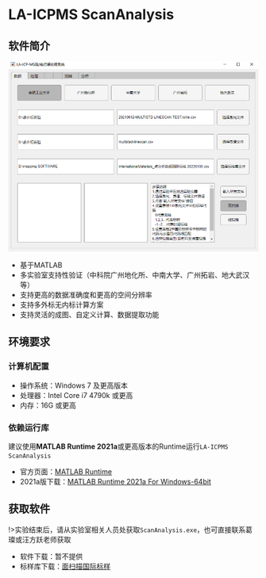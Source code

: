 # LA-ICPMS ScanAnalysis

## 软件简介

![ScanAnalysis](./img/mapping-software.png)

 - 基于MATLAB
 - 多实验室支持性验证（中科院广州地化所、中南大学、广州拓岩、地大武汉等）
 - 支持更高的数据准确度和更高的空间分辨率
 - 支持多外标无内标计算方案
 - 支持灵活的成图、自定义计算、数据提取功能

## 环境要求

### 计算机配置

- 操作系统：Windows 7 及更高版本
- 处理器：Intel Core i7 4790k 或更高
- 内存：16G 或更高

### 依赖运行库

建议使用**MATLAB Runtime 2021a**或更高版本的Runtime运行`LA-ICPMS ScanAnalysis`

- 官方页面：[MATLAB Runtime](https://ww2.mathworks.cn/products/compiler/matlab-runtime.html)
- 2021a版下载：[MATLAB Runtime 2021a For Windows-64bit](https://ssd.mathworks.cn/supportfiles/downloads/R2021a/Release/8/deployment_files/installer/complete/win64/MATLAB_Runtime_R2021a_Update_8_win64.zip)

## 获取软件

!>实验结束后，请从实验室相关人员处获取`ScanAnalysis.exe`，也可直接联系葛璨或汪方跃老师获取

 - 软件下载：暂不提供
 - 标样库下载：[面扫描国际标样](https://doc.icee.ac.cn/mapping/srm/%E9%9D%A2%E6%89%AB%E6%8F%8F%E5%9B%BD%E9%99%85%E6%A0%87%E6%A0%B7_%E5%B8%A6NODA.csv)

